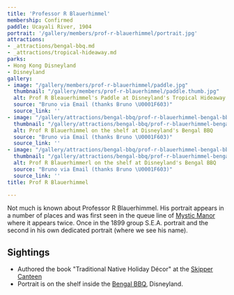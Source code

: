 ```yaml
---
title: 'Professor R Blauerhimmel'
membership: Confirmed
paddle: Ucayali River, 1904
portrait: '/gallery/members/prof-r-blauerhimmel/portrait.jpg'
attractions:
- _attractions/bengal-bbq.md
- _attractions/tropical-hideaway.md
parks:
- Hong Kong Disneyland
- Disneyland
gallery:
- image: "/gallery/members/prof-r-blauerhimmel/paddle.jpg"
  thumbnail: "/gallery/members/prof-r-blauerhimmel/paddle.thumb.jpg"
  alt: Prof R Bleauerhimmel's Paddle at Disneyland's Tropical Hideaway
  source: "Bruno via Email (thanks Bruno \U0001F603)"
  source_link: ''
- image: "/gallery/attractions/bengal-bbq/prof-r-blauerhimmel-bengal-bbq-2.jpg"
  thumbnail: "/gallery/attractions/bengal-bbq/prof-r-blauerhimmel-bengal-bbq-2.thumb.jpg"
  alt: Prof R Blauerhimmel on the shelf at Disneyland's Bengal BBQ
  source: "Bruno via Email (thanks Bruno \U0001F603)"
  source_link: ''
- image: "/gallery/attractions/bengal-bbq/prof-r-blauerhimmel-bengal-bbq.jpg"
  thumbnail: "/gallery/attractions/bengal-bbq/prof-r-blauerhimmel-bengal-bbq.thumb.jpg"
  alt: Prof R Blauerhimmerl on the shelf at Disneyland's Bengal BBQ
  source: "Bruno via Email (thanks Bruno \U0001F603)"
  source_link: ''
title: Prof R Blauerhimmel

---
```

Not much is known about Professor R Blauerhimmel. His portrait appears in a number of places and was first seen in the queue line of [Mystic Manor](/sea/attractions/mystic-manor) where it appears twice. Once in the 1899 group S.E.A. portrait and the second in his own dedicated portrait (where we see his name).

## Sightings
- Authored the book "Traditional Native Holiday Décor" at the [Skipper Canteen](/sea/attractions/skipper-canteen)
- Portrait is on the shelf inside the [Bengal BBQ](/sea/attractions/bengal-bbq), Disneyland.